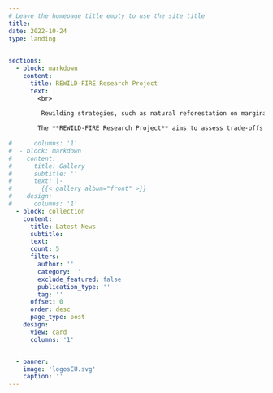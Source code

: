 ```yaml
---
# Leave the homepage title empty to use the site title
title:
date: 2022-10-24
type: landing

 
sections:   
  - block: markdown
    content:
      title: REWILD-FIRE Research Project
      text: |
        <br>
        
         Rewilding strategies, such as natural reforestation on marginal lands or renaturalization of forests where human action has been interrupted, provide opportunities to increase the amount of carbon stored by forest ecosystems. On the other hand, rewilding may also increase fire hazard and loss of Carbon through wildfire emissions.

        The **REWILD-FIRE Research Project** aims to assess trade-offs between increased biomass carbon and potential carbon losses from wildfire emissions and compare choices regarding the spatial planning of reforestation and proforestation throughout the Italian Alps. Combining **field observations**, **remote sensing**, and **vegetation modelling** with **policy strategies scenarios**, the project will inform policy makers of the contribution of forest nature-based solutions to achieve net zero emissions by 2050 in mountain regions. The project will also investigate the effect of alternative planning choices to rewilding and identify which ones can better support carbon dioxide removal.
    
#      columns: '1'
#  - block: markdown
#    content:
#      title: Gallery
#      subtitle: ''
#      text: |-
#        {{< gallery album="front" >}}
#    design:
#      columns: '1'
  - block: collection
    content:
      title: Latest News
      subtitle:
      text:
      count: 5
      filters:
        author: ''
        category: ''
        exclude_featured: false
        publication_type: ''
        tag: ''
      offset: 0
      order: desc
      page_type: post
    design:
      view: card
      columns: '1'


  - banner:
    image: 'logosEU.svg'
    caption: ''
---
```

